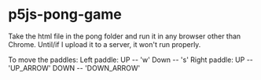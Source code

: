 # p5js-pong-game

Take the html file in the pong folder and run it in any browser other than Chrome. Until/if I upload it to a server, it won't run properly. 

To move the paddles:
Left paddle: UP -- 'w' Down -- 's'
Right paddle: UP -- 'UP_ARROW' DOWN -- 'DOWN_ARROW'
